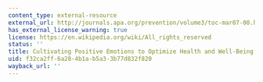 ```yaml
---
content_type: external-resource
external_url: http://journals.apa.org/prevention/volume3/toc-mar07-00.html
has_external_license_warning: true
license: https://en.wikipedia.org/wiki/All_rights_reserved
status: ''
title: Cultivating Positive Emotions to Optimize Health and Well-Being
uid: f32ca2ff-6a28-4b1a-b5a3-3b77d832f820
wayback_url: ''
---
```

